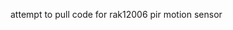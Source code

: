
<!---
Bobs-Hub-Proj/Bobs-Hub-Proj is a ✨ special ✨ repository because its `README.md` (this file) appears on your GitHub profile.
You can click the Preview link to take a look at your changes.
--->


attempt to pull code for rak12006 pir motion sensor
